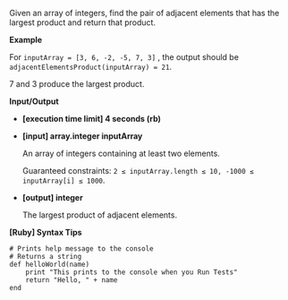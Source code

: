 Given an array of integers, find the pair of adjacent elements that has the largest product and return that product.

**Example**

For ```inputArray = [3, 6, -2, -5, 7, 3]``` , the output should be
```adjacentElementsProduct(inputArray) = 21```.

7 and 3 produce the largest product.

**Input/Output**

- **[execution time limit] 4 seconds (rb)**

- **[input] array.integer inputArray**

    An array of integers containing at least two elements.

    Guaranteed constraints: ```2 ≤ inputArray.length ≤ 10,
-1000 ≤ inputArray[i] ≤ 1000```.

- **[output] integer**

    The largest product of adjacent elements.

**[Ruby] Syntax Tips**

```
# Prints help message to the console
# Returns a string
def helloWorld(name)
    print "This prints to the console when you Run Tests"
    return "Hello, " + name
end
```

